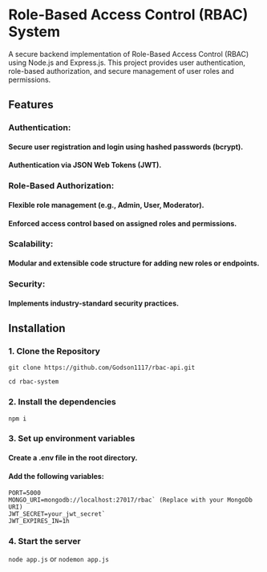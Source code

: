 # Role-Based Access Control (RBAC) System

A secure backend implementation of Role-Based Access Control (RBAC) using Node.js and Express.js. This project provides user authentication, role-based authorization, and secure management of user roles and permissions.

## Features
### Authentication:
#### Secure user registration and login using hashed passwords (bcrypt).
#### Authentication via JSON Web Tokens (JWT).

### Role-Based Authorization:
#### Flexible role management (e.g., Admin, User, Moderator).
#### Enforced access control based on assigned roles and permissions.

### Scalability:
#### Modular and extensible code structure for adding new roles or endpoints.

### Security:
#### Implements industry-standard security practices.

## Installation
### 1. Clone the Repository

`git clone https://github.com/Godson1117/rbac-api.git`

`cd rbac-system`

### 2. Install the dependencies
`npm i`

### 3. Set up environment variables

#### Create a .env file in the root directory.
#### Add the following variables:

```
PORT=5000
MONGO_URI=mongodb://localhost:27017/rbac` (Replace with your MongoDb URI)
JWT_SECRET=your_jwt_secret`
JWT_EXPIRES_IN=1h
```

### 4. Start the server

`node app.js` or `nodemon app.js`




